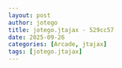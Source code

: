 ```yaml
---
layout: post
author: jotego
title: jotego.jtajax - 529cc57
date: 2025-09-26
categories: [Arcade, jtajax]
tags: [jotego.jtajax]
---
```


